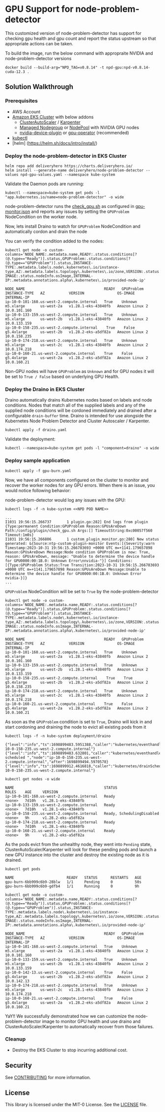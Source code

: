 # GPU Support for node-problem-detector

This customized version of node-problem-detector has support for checking gpu health and gpu count and report the status upstream so that appropriate actions can be taken.

To build the image, run the below command with appropraite NVIDIA and node-problem-detector versions

```shell
docker build --build-arg="NPD_TAG=v0.8.14" -t npd-gpu:npd-v0.8.14-cuda-12.3 .
```

## Solution Walkthrough

### Prerequisites

* AWS Account
* [Amazon EKS Cluster](https://docs.aws.amazon.com/eks/latest/userguide/create-cluster.html) with below addons
    - [ClusterAutoScaler](https://github.com/kubernetes/autoscaler/tree/master/cluster-autoscaler/cloudprovider/aws) / [Karpenter](https://github.com/aws/karpenter)
    - [Managed Nodegroup](https://docs.aws.amazon.com/eks/latest/userguide/managed-node-groups.html) or [NodePool](https://karpenter.sh/docs/concepts/nodepools/) with NVIDIA GPU nodes
    - [nvidia-device-plugin](https://github.com/NVIDIA/k8s-device-plugin) or [gpu-operator](https://github.com/NVIDIA/gpu-operator) (recommended)
* [kubectl](https://kubernetes.io/docs/tasks/tools/)
* [helm] (https://helm.sh/docs/intro/install/)

### Deploy the node-problem-detector in EKS Cluster

```shell
helm repo add deliveryhero https://charts.deliveryhero.io/
helm install --generate-name deliveryhero/node-problem-detector --values npd-gpu-values.yaml --namespace kube-system
```

Validate the Daemon pods are running:

```shell
kubectl --namespace=kube-system get pods -l "app.kubernetes.io/name=node-problem-detector" -o wide
```

node-problem-detector runs the [check_gpu.sh](config/check_gpu.sh) as configured in [gpu-monitor.json](config/gpu-monitor.json) and reports any issues by setting the `GPUProblem` NodeCondition on the worker node.

Now, lets install Draino to watch for `GPUProblem` NodeCondition and automatically cordon and drain the node

You can verify the condition added to the nodes:

```shell
kubectl get node -o custom-columns='NODE_NAME:.metadata.name,READY:.status.conditions[?(@.type=="Ready")].status,GPUProblem:.status.conditions[?(@.type=="GPUProblem")].status,INSTANCE-TYPE:.metadata.labels.node\.kubernetes\.io/instance-type,AZ:.metadata.labels.topology\.kubernetes\.io/zone,VERSION:.status.nodeInfo.kubeletVersion,OS-IMAGE:.status.nodeInfo.osImage,INTERNAL-IP:.metadata.annotations.alpha\.kubernetes\.io/provided-node-ip'

NODE_NAME                                    READY   GPUProblem   INSTANCE-TYPE   AZ           VERSION               OS-IMAGE         INTERNAL-IP
ip-10-0-101-160.us-west-2.compute.internal   True    Unknown      m5.xlarge       us-west-2a   v1.28.1-eks-43840fb   Amazon Linux 2   10.0.101.160
ip-10-0-133-159.us-west-2.compute.internal   True    Unknown      m5.xlarge       us-west-2b   v1.28.1-eks-43840fb   Amazon Linux 2   10.0.133.159
ip-10-0-158-235.us-west-2.compute.internal    True    False        g5.4xlarge      us-west-2b   v1.28.2-eks-a5df82a   Amazon Linux 2   10.0.158.235
ip-10-0-174-218.us-west-2.compute.internal   True    Unknown      m5.xlarge       us-west-2c   v1.28.1-eks-43840fb   Amazon Linux 2   10.0.174.218
ip-10-0-160-21.us-west-2.compute.internal    True    False        g5.4xlarge      us-west-2a   v1.28.2-eks-a5df82a   Amazon Linux 2   10.0.160.21
```

Non-GPU nodes will have `GPUProblem` as `Unknown` and for GPU nodes it will be set to `True / False` based on underlying GPU Health.

### Deploy the Draino in EKS Cluster

Draino automatically drains Kubernetes nodes based on labels and node conditions. Nodes that match all of the supplied labels and any of the supplied node conditions will be cordoned immediately and drained after a configurable `drain-buffer` time. Draino is intended for use alongside the Kubernetes Node Problem Detector and Cluster Autoscaler / Karpenter.

```shell
kubectl apply -f draino.yaml
```

Validate the deployment:

```shell
kubectl --namespace=kube-system get pods -l "component=draino" -o wide
```

### Deploy sample application

```shell
kubectl apply -f gpu-burn.yaml
```

Now, we have all components configured on the cluster to monitor and recover the worker nodes for any GPU errors. When there is an issue, you would notice following behavior:

node-problem-detector would log any issues with the GPU:

```shell
kubectl logs -f -n kube-system <<NPD POD NAME>>
```

```output
...
I1031 19:56:15.266737       1 plugin.go:282] End logs from plugin {Type:permanent Condition:GPUProblem Reason:GPUsAreDown Path:/config/plugin/check_gpu.sh Args:[] TimeoutString:0xc00057f560 Timeout:1m0s}
I1031 19:56:15.266806       1 custom_plugin_monitor.go:280] New status generated: &{Source:ntp-custom-plugin-monitor Events:[{Severity:warn Timestamp:2023-10-31 19:56:15.266783693 +0000 UTC m=+1141.179657898 Reason:GPUsAreDown Message:Node condition GPUProblem is now: True, reason: GPUsAreDown, message: "Unable to determine the device handle for GPU0000:00:1B.0: Unknown Error\nnvidia-"}] Conditions:[{Type:GPUProblem Status:True Transition:2023-10-31 19:56:15.266783693 +0000 UTC m=+1141.179657898 Reason:GPUsAreDown Message:Unable to determine the device handle for GPU0000:00:1B.0: Unknown Error
nvidia-}]}
...
```

`GPUProblem` NodeCondition will be set to `True` by the node-problem-detector

```shell
kubectl get node -o custom-columns='NODE_NAME:.metadata.name,READY:.status.conditions[?(@.type=="Ready")].status,GPUProblem:.status.conditions[?(@.type=="GPUProblem")].status,INSTANCE-TYPE:.metadata.labels.node\.kubernetes\.io/instance-type,AZ:.metadata.labels.topology\.kubernetes\.io/zone,VERSION:.status.nodeInfo.kubeletVersion,OS-IMAGE:.status.nodeInfo.osImage,INTERNAL-IP:.metadata.annotations.alpha\.kubernetes\.io/provided-node-ip'

NODE_NAME                                    READY   GPUProblem   INSTANCE-TYPE   AZ           VERSION               OS-IMAGE         INTERNAL-IP
ip-10-0-101-160.us-west-2.compute.internal   True    Unknown      m5.xlarge       us-west-2a   v1.28.1-eks-43840fb   Amazon Linux 2   10.0.101.160
ip-10-0-133-159.us-west-2.compute.internal   True    Unknown      m5.xlarge       us-west-2b   v1.28.1-eks-43840fb   Amazon Linux 2   10.0.133.159
ip-10-0-158-235.us-west-2.compute.internal    True    True        g5.4xlarge      us-west-2b   v1.28.2-eks-a5df82a   Amazon Linux 2   10.0.158.235
ip-10-0-174-218.us-west-2.compute.internal   True    Unknown      m5.xlarge       us-west-2c   v1.28.1-eks-43840fb   Amazon Linux 2   10.0.174.218
ip-10-0-160-21.us-west-2.compute.internal    True    False        g5.4xlarge      us-west-2a   v1.28.2-eks-a5df82a   Amazon Linux 2   10.0.160.21
```

As soon as the `GPUProblem` condition is set to `True`, Draino will kick in and start cordoning and draining the node to evict all existing pods from it 

```shell
kubectl logs -f -n kube-system deployment/draino
```

```output
{"level":"info","ts":1698899483.5951388,"caller":"kubernetes/eventhandler.go:272","msg":"Cordoned","node":"ip-10-0-158-235.us-west-2.compute.internal"}
{"level":"info","ts":1698899483.632801,"caller":"kubernetes/eventhandler.go:308","msg":"Drain scheduled ","node":"ip-10-0-158-235.us-west-2.compute.internal","after":1698899494.5970578}
{"level":"info","ts":1698899912.4616818,"caller":"kubernetes/drainSchedule.go:154","msg":"Drained","node":"ip-10-0-158-235.us-west-2.compute.internal"}
```

```shell
kubectl get nodes -o wide
```

```output
NAME                                         STATUS                     ROLES    AGE     VERSION
ip-10-0-101-160.us-west-2.compute.internal   Ready                      <none>   7d10h   v1.28.1-eks-43840fb
ip-10-0-133-159.us-west-2.compute.internal   Ready                      <none>   7d10h   v1.28.1-eks-43840fb
ip-10-0-158-235.us-west-2.compute.internal   Ready, SchedulingDisabled  <none>   9h      v1.28.2-eks-a5df82a
ip-10-0-174-218.us-west-2.compute.internal   Ready                      <none>   7d10h   v1.28.1-eks-43840fb
ip-10-0-160-21.us-west-2.compute.internal    Ready                      <none>   9h      v1.28.2-eks-a5df82a
```

As the pods evict from the unhealthy node, they went into `Pending` state, ClusterAutoScaler/Karpenter will look for these pending pods and launch a new GPU instance into the cluster and destroy the existing node as it is drained.

```shell
kubectl get pods
```
```output
NAME                        READY   STATUS      RESTARTS   AGE 
gpu-burn-6bb999c6b9-28blw   1/1     Pending     0          50s    
gpu-burn-6bb999c6b9-gdfb4   1/1     Running     0          9h  
```

```shell
kubectl get node -o custom-columns='NODE_NAME:.metadata.name,READY:.status.conditions[?(@.type=="Ready")].status,GPUProblem:.status.conditions[?(@.type=="GPUProblem")].status,INSTANCE-TYPE:.metadata.labels.node\.kubernetes\.io/instance-type,AZ:.metadata.labels.topology\.kubernetes\.io/zone,VERSION:.status.nodeInfo.kubeletVersion,OS-IMAGE:.status.nodeInfo.osImage,INTERNAL-IP:.metadata.annotations.alpha\.kubernetes\.io/provided-node-ip'
```
```output
NODE_NAME                                    READY   GPUProblem   INSTANCE-TYPE   AZ           VERSION               OS-IMAGE         INTERNAL-IP
ip-10-0-101-160.us-west-2.compute.internal   True    Unknown      m5.xlarge       us-west-2a   v1.28.1-eks-43840fb   Amazon Linux 2   10.0.101.160
ip-10-0-133-159.us-west-2.compute.internal   True    Unknown      m5.xlarge       us-west-2b   v1.28.1-eks-43840fb   Amazon Linux 2   10.0.133.159
ip-10-0-142-13.us-west-2.compute.internal    True    False        g5.4xlarge      us-west-2b   v1.28.2-eks-a5df82a   Amazon Linux 2   10.0.142.13
ip-10-0-174-218.us-west-2.compute.internal   True    Unknown      m5.xlarge       us-west-2c   v1.28.1-eks-43840fb   Amazon Linux 2   10.0.174.218
ip-10-0-160-21.us-west-2.compute.internal    True    False        g5.4xlarge      us-west-2a   v1.28.2-eks-a5df82a   Amazon Linux 2   10.0.160.21
```

YaY!! We successfully demonstrated how we can customize the node-problem-detector image to monitor GPU health and use draino and ClusterAutoScaler/Karpenter to automatically recover from those failures.

### Cleanup

* Destroy the EKS Cluster to stop incurring additional cost.

## Security

See [CONTRIBUTING](CONTRIBUTING.md#security-issue-notifications) for more information.

## License

This library is licensed under the MIT-0 License. See the [LICENSE](LICENSE) file.